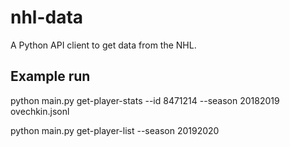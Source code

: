 # nhl-data
A Python API client to get data from the NHL.

## Example run
python main.py get-player-stats --id 8471214 --season 20182019 ovechkin.jsonl

python main.py get-player-list --season 20192020 
